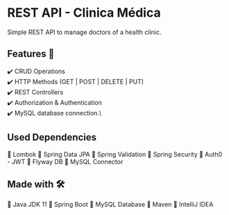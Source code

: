 # REST API - Clinica Médica

Simple REST API to manage doctors of a health clinic.

## Features 🚀

✔️ CRUD Operations\
✔️ HTTP Methods (GET | POST | DELETE | PUT)\
✔️ REST Controllers\
✔️ Authorization & Authentication\
✔️ MySQL database connection.\

## Used Dependencies

📘 Lombok
📘 Spring Data JPA
📘 Spring Validation
📘 Spring Security
📘 Auth0 - JWT
📘 Flyway DB
📘 MySQL Connector

## Made with 🛠️

📌 Java JDK 11
📌 Spring Boot
📌 MySQL Database
📌 Maven
📌 IntelliJ IDEA
